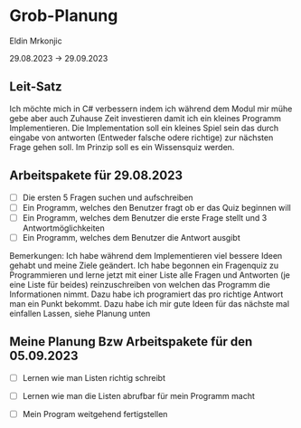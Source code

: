 # Grob-Planung

Eldin Mrkonjic

29.08.2023 -> 29.09.2023 

## Leit-Satz

Ich möchte mich in C# verbessern indem ich während dem Modul mir mühe gebe aber auch Zuhause Zeit investieren damit ich ein kleines Programm Implementieren. Die Implementation soll ein kleines Spiel sein das durch eingabe von antworten (Entweder falsche odere richtige) zur nächsten Frage gehen soll. Im Prinzip soll es ein Wissensquiz werden.

## Arbeitspakete für 29.08.2023

- [ ] Die ersten 5 Fragen suchen und aufschreiben
- [ ] Ein Programm, welches den Benutzer fragt ob er das Quiz beginnen will
- [ ] Ein Programm, welches dem Benutzer die erste Frage stellt und 3 Antwortmöglichkeiten 
- [ ] Ein Programm, welches dem Benutzer die Antwort ausgibt

Bemerkungen:
Ich habe während dem Implementieren viel bessere Ideen gehabt und meine Ziele geändert.
Ich habe begonnen ein Fragenquiz zu Programmieren und lerne jetzt mit einer Liste alle Fragen und Antworten (je eine Liste für beides) reinzuschreiben von welchen das Programm die Informationen nimmt. Dazu habe ich programiert das pro richtige Antwort man ein Punkt bekommt. Dazu habe ich mir gute Ideen für das nächste mal einfallen Lassen, siehe Planung unten

## Meine Planung Bzw Arbeitspakete für den 05.09.2023
- [ ] Lernen wie man Listen richtig schreibt
- [ ] Lernen wie man die Listen abrufbar für mein Programm macht
- [ ] Mein Program weitgehend fertigstellen

